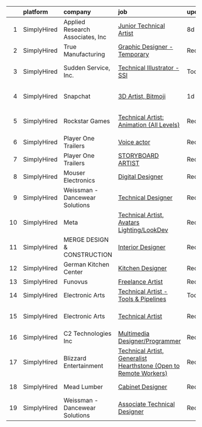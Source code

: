 

|    | platform    | company                          | job                                                                                                                                                                            | update_time   | location                       |
|---:|:------------|:---------------------------------|:-------------------------------------------------------------------------------------------------------------------------------------------------------------------------------|:--------------|:-------------------------------|
|  1 | SimplyHired | Applied Research Associates, Inc | [Junior Technical Artist](https://www.simplyhired.com/job/Db31a1NtdMVsK_oBTWiZ9jfzUjDROAGkY3xdmYcQbH4gLS7EpaIOdA?q=technical+artist)                                           | 8d            | Orlando, FL +1 location        |
|  2 | SimplyHired | True Manufacturing               | [Graphic Designer - Temporary](https://www.simplyhired.com/job/46dkVfY7FfUfIj1YXCM7qMlhFG3uUkZHL4TNyrWSEU0jF2k1dSDiaA?q=technical+artist)                                      | Recently      | O'Fallon, MO                   |
|  3 | SimplyHired | Sudden Service, Inc.             | [Technical Illustrator - SSI](https://www.simplyhired.com/job/WDnXjcuGdnqA_oA2RU6OXkSFZkrHGYP27S7Z2GXlhZNpUYyiH2nLpg?q=technical+artist)                                       | Today         | Louisville, MS +1 location     |
|  4 | SimplyHired | Snapchat                         | [3D Artist, Bitmoji](https://www.simplyhired.com/job/OK4-AkcbTXLVefR4mc3UU769WxQLIouUZ4mzxk30BX1jpS_wvmGIcg?q=technical+artist)                                                | 1d            | Los Angeles, CA                |
|  5 | SimplyHired | Rockstar Games                   | [Technical Artist: Animation (All Levels)](https://www.simplyhired.com/job/0ht0sgaac-Lq0W2gon4uc--wLW5kdV93B8aIn9LlzAKn0cgwqMOiDQ?q=technical+artist)                          | Recently      | Manhattan, NY +1 location      |
|  6 | SimplyHired | Player One Trailers              | [Voice actor](https://www.simplyhired.com/job/spDD-EJ3TjYBjE8eMRZ9eEmKaVlWQD6z3yRQeU5qhxOkgExTKczNWQ?q=technical+artist)                                                       | Recently      | Bellingham, WA                 |
|  7 | SimplyHired | Player One Trailers              | [STORYBOARD ARTIST](https://www.simplyhired.com/job/WsM3HESh11erc7gbrwmB9wOuLc4G8EpuzkIDIBZRmQv2tJ5MIdyzZQ?q=technical+artist)                                                 | Recently      | Bellingham, WA                 |
|  8 | SimplyHired | Mouser Electronics               | [Digital Designer](https://www.simplyhired.com/job/3IXYGCxqj8M3q5cpzzr2_uiCduOvG70IyaCCC0dHMT3_ItR2yM9F6A?q=technical+artist)                                                  | Recently      | Mansfield, TX                  |
|  9 | SimplyHired | Weissman - Dancewear Solutions   | [Technical Designer](https://www.simplyhired.com/job/xtar5z6EMRyclIiGv4njTs8bFu9PXXFzqou0QGXxGoOGwzdm8JSL4A?q=technical+artist)                                                | Recently      | St. Louis, MO                  |
| 10 | SimplyHired | Meta                             | [Technical Artist, Avatars Lighting/LookDev](https://www.simplyhired.com/job/FBcGE-3Ow0Wag94ViH7CnzNkP_aap9ewDPtD6k90Dr1_1cvUF_5huA?q=technical+artist)                        | Recently      | Remote +3 locations            |
| 11 | SimplyHired | MERGE DESIGN & CONSTRUCTION      | [Interior Designer](https://www.simplyhired.com/job/RXrMWbBUeoKwRNJWIe3AQ9AP0rAqYJ-dKkj2ZIWx_tc7AQF1Z8otDA?q=technical+artist)                                                 | Recently      | Las Vegas, NV                  |
| 12 | SimplyHired | German Kitchen Center            | [Kitchen Designer](https://www.simplyhired.com/job/AplXh_oiCk0YWM8hHVzjBoRuyRiEXACcibneR3zHBK_1s5xl41Nlyw?q=technical+artist)                                                  | Recently      | Westbury, NY                   |
| 13 | SimplyHired | Funovus                          | [Freelance Artist](https://www.simplyhired.com/job/wucjFvZG2JRNmwrYnLbwDVT3_DRVHLxMd8BzmWlUbytgTfm8cythdg?q=technical+artist)                                                  | Recently      | Remote                         |
| 14 | SimplyHired | Electronic Arts                  | [Technical Artist - Tools & Pipelines](https://www.simplyhired.com/job/xNbNc-5sRohQwlasVtCnUgTvoqYCBqVX4vCcTx2JZ4euk9IVW4z1MQ?q=technical+artist)                              | Today         | Redwood City, CA               |
| 15 | SimplyHired | Electronic Arts                  | [Technical Artist](https://www.simplyhired.com/job/sAlZN-g5dj8b0tWB5DOCHRsRgr1-EhVuRjQCjcDwJXbKmTqCsD4aFg?q=technical+artist)                                                  | Recently      | Marina del Rey, CA +1 location |
| 16 | SimplyHired | C2 Technologies Inc              | [Multimedia Designer/Programmer](https://www.simplyhired.com/job/w24dksILanYpBN8xd8EHeLo4SARij5b9_5a7TYmDfGI3hXUeJ64wLQ?q=technical+artist)                                    | Recently      | Norfolk, VA                    |
| 17 | SimplyHired | Blizzard Entertainment           | [Technical Artist, Generalist Hearthstone (Open to Remote Workers)](https://www.simplyhired.com/job/zePbFEWdtfB5w9J14rTfMCux0Lpa5_ddo-UcSXGbZGe6I5z6Pkseqg?q=technical+artist) | Recently      | Salem, OR                      |
| 18 | SimplyHired | Mead Lumber                      | [Cabinet Designer](https://www.simplyhired.com/job/FDC5kXVP7k2NtMzXz-anB75MbWASU9wjfyacIf56q67_rQAeSro0dA?q=technical+artist)                                                  | Recently      | Manhattan, KS                  |
| 19 | SimplyHired | Weissman - Dancewear Solutions   | [Associate Technical Designer](https://www.simplyhired.com/job/nKLyV4uiSfeKrSwc13zURriHvEdy7zEXNSnWqgiMkKQXTOprYoXeYg?q=technical+artist)                                      | Recently      | St. Louis, MO                  |